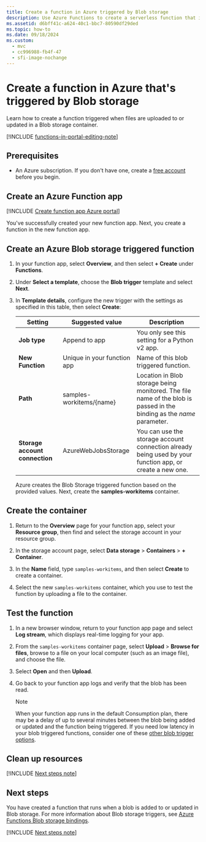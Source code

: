 ```yaml
---
title: Create a function in Azure triggered by Blob storage 
description: Use Azure Functions to create a serverless function that is invoked by items added to a Blob storage container.
ms.assetid: d6bff41c-a624-40c1-bbc7-80590df29ded
ms.topic: how-to
ms.date: 09/18/2024
ms.custom:
  - mvc
  - cc996988-fb4f-47
  - sfi-image-nochange
---
```

# Create a function in Azure that's triggered by Blob storage

Learn how to create a function triggered when files are uploaded to or updated in a Blob storage container.

[!INCLUDE [functions-in-portal-editing-note](../../includes/functions-in-portal-editing-note.md)]

## Prerequisites

+ An Azure subscription. If you don't have one, create a [free account](https://azure.microsoft.com/free/?WT.mc_id=A261C142F) before you begin.

## Create an Azure Function app

[!INCLUDE [Create function app Azure portal](../../includes/functions-create-function-app-portal.md)]

You've successfully created your new function app. Next, you create a function in the new function app.

<a name="create-function"></a>

## Create an Azure Blob storage triggered function

1. In your function app, select **Overview**, and then select **+ Create** under **Functions**.

1. Under **Select a template**, choose the **Blob trigger** template and select **Next**.

1. In **Template details**, configure the new trigger with the settings as specified in this table, then select **Create**:

    | Setting | Suggested value | Description |
    |---|---|---|
    | **Job type** | Append to app | You only see this setting for a Python v2 app. | 
    | **New Function** | Unique in your function app | Name of this blob triggered function. |
    | **Path**   | samples-workitems/{name}    | Location in Blob storage being monitored. The file name of the blob is passed in the binding as the _name_ parameter.  |
    | **Storage account connection** | AzureWebJobsStorage | You can use the storage account connection already being used by your function app, or create a new one.  |

    Azure creates the Blob Storage triggered function based on the provided values. Next, create the **samples-workitems** container.

## Create the container

1. Return to the **Overview** page for your function app, select your **Resource group**, then find and select the storage account in your resource group.

1. In the storage account page, select **Data storage** > **Containers** > **+ Container**. 

1. In the **Name** field, type `samples-workitems`, and then select **Create** to create a container.

1. Select the new `samples-workitems` container, which you use to test the function by uploading a file to the container.

## Test the function

1. In a new browser window, return to your function app page and select **Log stream**, which displays real-time logging for your app.

1. From the `samples-workitems` container page, select **Upload** > **Browse for files**, browse to a file on your local computer (such as an image file), and choose the file. 

1. Select **Open** and then **Upload**.

1. Go back to your function app logs and verify that the blob has been read.

    >[!NOTE]
    > When your function app runs in the default Consumption plan, there may be a delay of up to several minutes between the blob being added or updated and the function being triggered. If you need low latency in your blob triggered functions, consider one of these [other blob trigger options](./storage-considerations.md#trigger-on-a-blob-container).

## Clean up resources

[!INCLUDE [Next steps note](../../includes/functions-quickstart-cleanup.md)]

## Next steps

You have created a function that runs when a blob is added to or updated in Blob storage. For more information about Blob storage triggers, see [Azure Functions Blob storage bindings](functions-bindings-storage-blob.md).

[!INCLUDE [Next steps note](../../includes/functions-quickstart-next-steps.md)]
